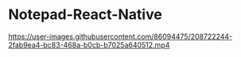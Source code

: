 # Notepad-React-Native


https://user-images.githubusercontent.com/86094475/208722244-2fab9ea4-bc83-468a-b0cb-b7025a640512.mp4

